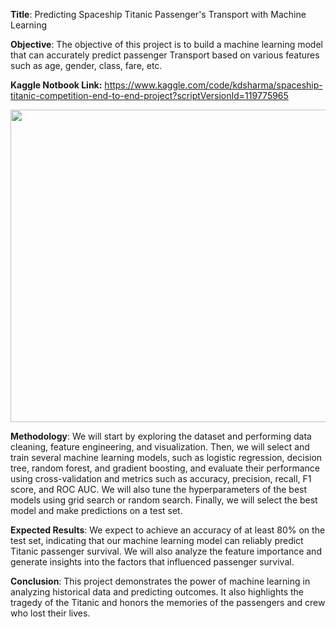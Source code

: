 <b>Title</b>: Predicting Spaceship Titanic Passenger's Transport with Machine Learning


<b>Objective</b>: The objective of this project is to build a machine learning model that can accurately predict passenger Transport based on various features such as age, gender, class, fare, etc.

<b>Kaggle Notbook Link:</b> https://www.kaggle.com/code/kdsharma/spaceship-titanic-competition-end-to-end-project?scriptVersionId=119775965




<center>
<img src="https://cdn.mos.cms.futurecdn.net/AKbyqTKUkicsYGx3xwe3HA.jpg" width=800 height=500 />
</center>


<b>Methodology</b>: We will start by exploring the dataset and performing data cleaning, feature engineering, and visualization. Then, we will select and train several machine learning models, such as logistic regression, decision tree, random forest, and gradient boosting, and evaluate their performance using cross-validation and metrics such as accuracy, precision, recall, F1 score, and ROC AUC. We will also tune the hyperparameters of the best models using grid search or random search. Finally, we will select the best model and make predictions on a test set.

<b>Expected Results</b>: We expect to achieve an accuracy of at least 80% on the test set, indicating that our machine learning model can reliably predict Titanic passenger survival. We will also analyze the feature importance and generate insights into the factors that influenced passenger survival.

<b>Conclusion</b>: This project demonstrates the power of machine learning in analyzing historical data and predicting outcomes. It also highlights the tragedy of the Titanic and honors the memories of the passengers and crew who lost their lives.
